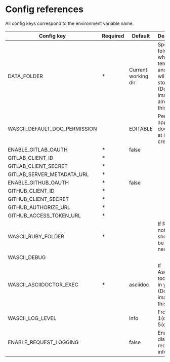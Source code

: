 # Config references

All config keys correspond to the environment variable name.

| Config key                    | Required | Default             | Description                                                                                       |
|-------------------------------|----------|---------------------|---------------------------------------------------------------------------------------------------|
| DATA_FOLDER                   | *        | Current working dir | Specify the folder where temporary and data will be stored (Docker image already set this option) |
| WASCII_DEFAULT_DOC_PERMISSION |          | EDITABLE            | Permission applied to a document at its creation                                                  |
| ENABLE_GITLAB_OAUTH           | *        | false               |                                                                                                   |
| GITLAB_CLIENT_ID              | *        |                     |                                                                                                   |
| GITLAB_CLIENT_SECRET          | *        |                     |                                                                                                   |
| GITLAB_SERVER_METADATA_URL    | *        |                     |                                                                                                   |
| ENABLE_GITHUB_OAUTH           | *        | false               |                                                                                                   |
| GITHUB_CLIENT_ID              | *        |                     |                                                                                                   |
| GITHUB_CLIENT_SECRET          | *        |                     |                                                                                                   |
| GITHUB_AUTHORIZE_URL          | *        |                     |                                                                                                   |
| GITHUB_ACCESS_TOKEN_URL       | *        |                     |                                                                                                   |
| WASCII_RUBY_FOLDER            | *        |                     | If Ruby is not in path, should'nt be necessary                                                    |
| WASCII_DEBUG                  |          |                     |                                                                                                   |
| WASCII_ASCIIDOCTOR_EXEC       | *        | asciidoc            | If AsciiDoctor tool is not in your path (Docker image set this option)                            |
| WASCII_LOG_LEVEL              |          | Info                | From 1(debug) to 5(critical)                                                                      |
| ENABLE_REQUEST_LOGGING        |          | false               | Enable or disable request information                                                             |